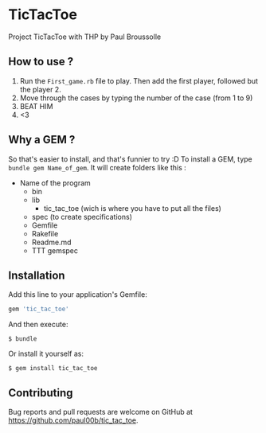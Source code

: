 # TicTacToe

Project TicTacToe with THP by Paul Broussolle

## How to use ?

1. Run the ``First_game.rb`` file to play. Then add the first player, followed but the player 2.
2. Move through the cases by typing the number of the case (from 1 to 9)
4. BEAT HIM
5. <3

## Why a GEM ?
So that's easier to install, and that's funnier to try :D
To install a GEM, type ``bundle gem Name_of_gem``. It will create folders like this :
* Name of the program
  * bin
  * lib
    * tic_tac_toe (wich is where you have to put all the files)
  * spec (to create specifications)
  * Gemfile
  * Rakefile
  * Readme.md
  * TTT gemspec

## Installation

Add this line to your application's Gemfile:

```ruby
gem 'tic_tac_toe'
```

And then execute:

    $ bundle

Or install it yourself as:

    $ gem install tic_tac_toe




## Contributing

Bug reports and pull requests are welcome on GitHub at https://github.com/paul00b/tic_tac_toe.
